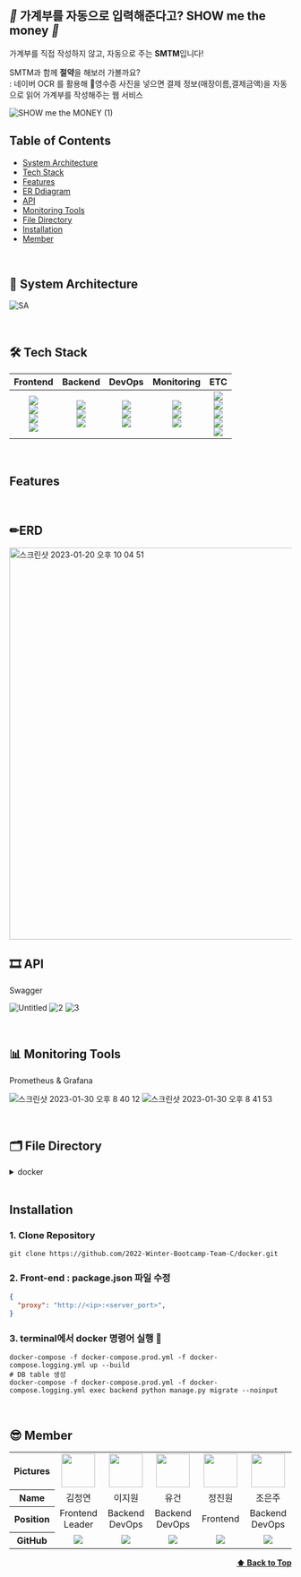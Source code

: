 ## *💸* **가계부를 자동으로 입력해준다고? SHOW me the money** *💸*

가계부를 직접 작성하지 않고, 자동으로 주는 **SMTM**입니다!

SMTM과 함께 **절약**을 해보러 가볼까요?<br/>
: 네이버 OCR 를 활용해 🧾영수증 사진을 넣으면 결제 정보(매장이름,결제금액)을 자동으로 읽어 가계부를 작성해주는 웹 서비스

![SHOW me the MONEY (1)](https://user-images.githubusercontent.com/101851472/214908541-19eabb50-e10d-42e5-8bfa-e1a69bc887cf.png)
 <br>
 
 ## Table of Contents
 - [System Architecture](#system-architecture)
 - [Tech Stack](#%EF%B8%8Ftech-stack-%EF%B8%8F)
 - [Features](#features)
 - [ER Ddiagram](#er-diagram)
 - [API](#%EF%B8%8F-api)
 - [Monitoring Tools](#-monitoring-tools)
 - [File Directory](#%EF%B8%8F-file-directory)
 - [Installation](#installation)
 - [Member](#-member)
 
 <br>
 
## 📍 System Architecture
![SA](https://user-images.githubusercontent.com/101851472/214296030-b73b475d-ffff-4620-916a-7c700c314730.png)

<br>

## 🛠️ Tech Stack
| Frontend | Backend | DevOps | Monitoring |  ETC |
|:--------:|:-------:|:------:|:----------:|:----:|
|<img src="https://img.shields.io/badge/React-61DAFB?style=flat&logo=React&logoColor=white"/><br><img src="https://img.shields.io/badge/HTML5-E34F26?style=flat&logo=HTML5&logoColor=white" /><br><img src="https://img.shields.io/badge/CSS3-1572B6?style=flat&logo=CSS3&logoColor=white" /><br><img src="https://img.shields.io/badge/JavaScript-F7DF1E?style=flat&logo=JavaScript&logoColor=white"/>|<img src="https://img.shields.io/badge/Django-092E20?style=flat&logo=Django&logoColor=white" /><br><img src="https://img.shields.io/badge/Gunicorn-499848?style=flat&logo=Gunicorn&logoColor=white" /><br><img src="https://img.shields.io/badge/MySQL-4479A1?style=flat&logo=MySQL&logoColor=white" />|<img src="https://img.shields.io/badge/Docker-2496ED?style=flat&logo=Docker&logoColor=white"/><br><img src="https://img.shields.io/badge/NGINX-009639?style=flat&logo=NGINX&logoColor=white"/><br><img src="https://img.shields.io/badge/Amazon EC2-FF9900?style=flat&logo=Amazon EC2&logoColor=white"/>|<img src="https://img.shields.io/badge/Grafana-F46800?style=flat&logo=Grafana&logoColor=white"/><br><img src="https://img.shields.io/badge/Prometheus-E6522C?style=flat&logo=Prometheus&logoColor=white"/><br><img src="https://img.shields.io/badge/-Google%20Analytics-%23FFBB00?logo=Google%20Analytics"/>|<img src="https://img.shields.io/badge/Slack-4A154B?style=flat&logo=Slack&logoColor=white"/><br><img src="https://img.shields.io/badge/Notion-000000?style=flat&logo=Notion&logoColor=white"/><br><img src="https://img.shields.io/badge/Postman-FF6C37?style=flat&logo=Postman&logoColor=white"/><br><img src="https://img.shields.io/badge/Swagger-85EA2D?style=flat&logo=Swagger&logoColor=white"/><br><img src="https://img.shields.io/badge/GitHub Actions-2088FF?style=flat&logo=GitHub Actions&logoColor=white"/><br>|

<br>

## Features

<br>

## ✏ERD
<img width="700" alt="스크린샷 2023-01-20 오후 10 04 51" src="https://user-images.githubusercontent.com/101851472/213865825-e2799486-e5de-44e7-8429-09788748da83.png">

<br>

## 🎞️ API 

Swagger
 
![Untitled](https://user-images.githubusercontent.com/101851472/214647364-906f02b1-905c-49a7-909d-92d837ee6cf9.png)
![2](https://user-images.githubusercontent.com/101851472/214647406-2705d985-086a-42e7-a212-daaaa5087587.png)
![3](https://user-images.githubusercontent.com/101851472/214647431-79b10717-c393-417b-a3e4-ed579a901cda.png)



<br>

## 📊 Monitoring Tools

Prometheus & Grafana

![스크린샷 2023-01-30 오후 8 40 12](https://user-images.githubusercontent.com/101851472/215557478-aa119871-81d4-48ae-935d-628e091fabff.png)
![스크린샷 2023-01-30 오후 8 41 53](https://user-images.githubusercontent.com/101851472/215557511-c3fc7f77-15f7-467e-970d-d6c718b0e4fc.png)



<br>

## 🗂️ File Directory

<details>
<summary> docker </summary>
<aside>

```
📦docker
 ┣ 📂.github
 ┃ ┗ 📂workflows
 ┃ ┃ ┗ 📜Deploy.yml
 ┣ 📂backend
 ┃ ┣ 📂backend
 ┃ ┃ ┣ 📜.env
 ┃ ┃ ┣ 📜__init__.py
 ┃ ┃ ┣ 📜asgi.py
 ┃ ┃ ┣ 📜settings.py
 ┃ ┃ ┣ 📜urls.py
 ┃ ┃ ┗ 📜wsgi.py
 ┃ ┣ 📂income
 ┃ ┃ ┣ 📂migrations
 ┃ ┃ ┃ ┣ 📜0001_initial.py
 ┃ ┃ ┃ ┗ 📜__init__.py
 ┃ ┃ ┣ 📜__init__.py
 ┃ ┃ ┣ 📜admin.py
 ┃ ┃ ┣ 📜apps.py
 ┃ ┃ ┣ 📜models.py
 ┃ ┃ ┣ 📜serializers.py
 ┃ ┃ ┣ 📜tests.py
 ┃ ┃ ┣ 📜urls.py
 ┃ ┃ ┗ 📜views.py
 ┃ ┣ 📂mediafiles
 ┃ ┣ 📂ocr
 ┃ ┃ ┣ 📂migrations
 ┃ ┃ ┃ ┗ 📜__init__.py
 ┃ ┃ ┣ 📜__init__.py
 ┃ ┃ ┣ 📜admin.py
 ┃ ┃ ┣ 📜apps.py
 ┃ ┃ ┣ 📜models.py
 ┃ ┃ ┣ 📜serializers.py
 ┃ ┃ ┣ 📜tests.py
 ┃ ┃ ┣ 📜urls.py
 ┃ ┃ ┗ 📜views.py
 ┃ ┣ 📂prometheus
 ┃ ┣ 📂sample_swagger
 ┃ ┃ ┣ 📂migrations
 ┃ ┃ ┃ ┗ 📜__init__.py
 ┃ ┃ ┣ 📜__init__.py
 ┃ ┃ ┣ 📜admin.py
 ┃ ┃ ┣ 📜apps.py
 ┃ ┃ ┣ 📜models.py
 ┃ ┃ ┣ 📜open_api_params.py
 ┃ ┃ ┣ 📜serializers.py
 ┃ ┃ ┣ 📜tests.py
 ┃ ┃ ┣ 📜urls.py
 ┃ ┃ ┗ 📜views.py
 ┃ ┣ 📂sltaticfies
 ┃ ┣ 📂spending
 ┃ ┃ ┣ 📂migrations
 ┃ ┃ ┃ ┣ 📜0001_initial.py
 ┃ ┃ ┃ ┗ 📜__init__.py
 ┃ ┃ ┣ 📜__init__.py
 ┃ ┃ ┣ 📜admin.py
 ┃ ┃ ┣ 📜apps.py
 ┃ ┃ ┣ 📜models.py
 ┃ ┃ ┣ 📜serializers.py
 ┃ ┃ ┣ 📜tests.py
 ┃ ┃ ┣ 📜urls.py
 ┃ ┃ ┗ 📜views.py
 ┃ ┣ 📂spending_challenge
 ┃ ┃ ┣ 📂migrations
 ┃ ┃ ┃ ┣ 📜0001_initial.py
 ┃ ┃ ┃ ┗ 📜__init__.py
 ┃ ┃ ┣ 📜__init__.py
 ┃ ┃ ┣ 📜admin.py
 ┃ ┃ ┣ 📜apps.py
 ┃ ┃ ┣ 📜models.py
 ┃ ┃ ┣ 📜serializers.py
 ┃ ┃ ┣ 📜tests.py
 ┃ ┃ ┣ 📜urls.py
 ┃ ┃ ┗ 📜views.py
 ┃ ┣ 📂staticfiles
 ┃ ┃ ┣ 📂admin
 ┃ ┃ ┣ 📂drf-yasg
 ┃ ┃ ┗ 📂rest_framework
 ┃ ┣ 📂user
 ┃ ┃ ┣ 📂migrations
 ┃ ┃ ┃ ┣ 📜0001_initial.py
 ┃ ┃ ┃ ┗ 📜__init__.py
 ┃ ┃ ┣ 📜__init__.py
 ┃ ┃ ┣ 📜admin.py
 ┃ ┃ ┣ 📜apps.py
 ┃ ┃ ┣ 📜models.py
 ┃ ┃ ┣ 📜serializers.py
 ┃ ┃ ┣ 📜service.py
 ┃ ┃ ┣ 📜tests.py
 ┃ ┃ ┣ 📜urls.py
 ┃ ┃ ┗ 📜views.py
 ┃ ┣ 📜Dockerfile
 ┃ ┣ 📜db.sqlite3
 ┃ ┣ 📜manage.py
 ┃ ┣ 📜requirements.txt
 ┃ ┗ 📜secrets.json
 ┣ 📂data
 ┃ ┗ 📂grafana
 ┃ ┃ ┣ 📂alerting
 ┃ ┃ ┃ ┗ 📂1
 ┃ ┃ ┃ ┃ ┗ 📜__default__.tmpl
 ┃ ┃ ┣ 📂csv
 ┃ ┃ ┣ 📂file-collections
 ┃ ┃ ┣ 📂plugins
 ┃ ┃ ┣ 📂png
 ┃ ┃ ┗ 📜grafana.db
 ┣ 📂db
 ┃ ┣ 📜.env.db
 ┃ ┣ 📜.env.dev
 ┃ ┣ 📜.env.prod
 ┃ ┣ 📜.env.prod.db
 ┃ ┗ 📜Dockerfile
 ┣ 📂frontend
 ┃ ┣ 📂build
 ┃ ┗ 📂node_modules
 ┣ 📂frontend_repo
 ┃ ┣ 📂public
 ┃ ┃ ┣ 📂assets
 ┃ ┃ ┃ ┗ 📜user.png
 ┃ ┃ ┣ 📜favicon.ico
 ┃ ┃ ┣ 📜index.html
 ┃ ┃ ┣ 📜logo192.png
 ┃ ┃ ┣ 📜logo512.png
 ┃ ┃ ┣ 📜manifest.json
 ┃ ┃ ┣ 📜pig.ico
 ┃ ┃ ┗ 📜robots.txt
 ┃ ┣ 📂src
 ┃ ┃ ┣ 📂assets
 ┃ ┃ ┃ ┣ 📂fonts
 ┃ ┃ ┃ ┃ ┣ 📜LINESeedKR-Bd.ttf
 ┃ ┃ ┃ ┃ ┣ 📜LINESeedKR-Rg.ttf
 ┃ ┃ ┃ ┃ ┗ 📜LINESeedKR-Th.ttf
 ┃ ┃ ┃ ┗ 📂images
 ┃ ┃ ┃ ┃ ┣ 📜logo.svg
 ┃ ┃ ┃ ┃ ┣ 📜side_four.svg
 ┃ ┃ ┃ ┃ ┣ 📜side_one.svg
 ┃ ┃ ┃ ┃ ┣ 📜side_three.svg
 ┃ ┃ ┃ ┃ ┣ 📜side_two.svg
 ┃ ┃ ┃ ┃ ┗ 📜sm.svg
 ┃ ┃ ┣ 📂components
 ┃ ┃ ┃ ┣ 📂css
 ┃ ┃ ┃ ┃ ┣ 📜Button.css
 ┃ ┃ ┃ ┃ ┣ 📜Challenge.css
 ┃ ┃ ┃ ┃ ┣ 📜IntroSwiper.css
 ┃ ┃ ┃ ┃ ┣ 📜Login.css
 ┃ ┃ ┃ ┃ ┣ 📜Nav.css
 ┃ ┃ ┃ ┃ ┗ 📜Signup.css
 ┃ ┃ ┃ ┣ 📜BarChart.jsx
 ┃ ┃ ┃ ┣ 📜Button.jsx
 ┃ ┃ ┃ ┣ 📜Challenge.jsx
 ┃ ┃ ┃ ┣ 📜Header.jsx
 ┃ ┃ ┃ ┣ 📜IncomeAddModal.jsx
 ┃ ┃ ┃ ┣ 📜IntroSwiper.jsx
 ┃ ┃ ┃ ┣ 📜LineChart.jsx
 ┃ ┃ ┃ ┣ 📜Login.jsx
 ┃ ┃ ┃ ┣ 📜Nav.jsx
 ┃ ┃ ┃ ┣ 📜PieChart.jsx
 ┃ ┃ ┃ ┣ 📜ProgressCircle.jsx
 ┃ ┃ ┃ ┣ 📜Signup.jsx
 ┃ ┃ ┃ ┣ 📜SpendingAddModal.jsx
 ┃ ┃ ┃ ┗ 📜StatBox.jsx
 ┃ ┃ ┣ 📂pages
 ┃ ┃ ┃ ┣ 📂bar
 ┃ ┃ ┃ ┃ ┗ 📜index.jsx
 ┃ ┃ ┃ ┣ 📂challenge
 ┃ ┃ ┃ ┃ ┗ 📜challenge.jsx
 ┃ ┃ ┃ ┣ 📂dashboard
 ┃ ┃ ┃ ┃ ┗ 📜index.jsx
 ┃ ┃ ┃ ┣ 📂global
 ┃ ┃ ┃ ┃ ┣ 📜Sidebar.jsx
 ┃ ┃ ┃ ┃ ┗ 📜Topbar.jsx
 ┃ ┃ ┃ ┣ 📂income
 ┃ ┃ ┃ ┃ ┗ 📜index.jsx
 ┃ ┃ ┃ ┣ 📂intro
 ┃ ┃ ┃ ┃ ┗ 📜index.jsx
 ┃ ┃ ┃ ┣ 📂line
 ┃ ┃ ┃ ┃ ┗ 📜index.jsx
 ┃ ┃ ┃ ┣ 📂login
 ┃ ┃ ┃ ┃ ┣ 📜login.jsx
 ┃ ┃ ┃ ┃ ┗ 📜signup.jsx
 ┃ ┃ ┃ ┣ 📂pie
 ┃ ┃ ┃ ┃ ┗ 📜index.jsx
 ┃ ┃ ┃ ┗ 📂spending
 ┃ ┃ ┃ ┃ ┗ 📜index.jsx
 ┃ ┃ ┣ 📜App.js
 ┃ ┃ ┣ 📜index.css
 ┃ ┃ ┣ 📜index.js
 ┃ ┃ ┣ 📜setupProxy.js
 ┃ ┃ ┗ 📜theme.js
 ┃ ┣ 📜.gitignore
 ┃ ┣ 📜README.md
 ┃ ┣ 📜db.json
 ┃ ┣ 📜package-lock.json
 ┃ ┗ 📜package.json
 ┣ 📂grafana
 ┃ ┗ 📂provisioning
 ┃ ┃ ┗ 📂dashboards
 ┃ ┃ ┃ ┣ 📜dashboard.yml
 ┃ ┃ ┃ ┗ 📜docker_host.json
 ┣ 📂nginx
 ┃ ┣ 📂log
 ┃ ┃ ┣ 📜access.log
 ┃ ┃ ┗ 📜error.log
 ┃ ┣ 📜Dockerfile
 ┃ ┗ 📜nginx.conf
 ┣ 📂prometheus
 ┃ ┣ 📂consoles
 ┃ ┃ ┗ 📜django.html
 ┃ ┣ 📜django.rules
 ┃ ┗ 📜prometheus.yml
 ┣ 📜.DS_Store
 ┣ 📜.gitignore
 ┣ 📜README.md
 ┣ 📜docker-compose.logging.yml
 ┣ 📜docker-compose.prod.yml
 ┗ 📜docker-compose.yml
```

</aside>
</details>

<br>

## Installation

### 1. Clone Repository
```
git clone https://github.com/2022-Winter-Bootcamp-Team-C/docker.git
```
### 2. Front-end : package.json 파일 수정
  ```json
  {
    "proxy": "http://<ip>:<server_port>",
  }
  ```

### 3. terminal에서 docker 명령어 실행 🐳
```docker
docker-compose -f docker-compose.prod.yml -f docker-compose.logging.yml up --build
# DB table 생성
docker-compose -f docker-compose.prod.yml -f docker-compose.logging.yml exec backend python manage.py migrate --noinput 
```

<br>

## 😎 Member

<table width="1000">
    <thead>
    </thead>
    <tbody>
    <tr>
        <th>Pictures</th>
         <td width="100" align="center">
            <a href="https://github.com/jung-yeon99">
                <img src="https://avatars.githubusercontent.com/u/83697577?s=400&u=bc045ecc3192a39eb88e370299a5d1097df08a3f&v=4" width="60" height="60">
            </a>
        </td>
        <td width="100" align="center">
             <a href="https://github.com/dlwldnjs1009">
                <img src="https://avatars.githubusercontent.com/u/107186291?v=4" width="60" height="60">
            </a>
        </td>
        <td width="100" align="center">
             <a href="https://github.com/KeonYu">
                <img src="https://avatars.githubusercontent.com/u/96862049?v=4" width="60" height="60">
            </a>
        </td>
        <td width="100" align="center">
             <a href="https://github.com/zinwonzung">
                <img src="https://avatars.githubusercontent.com/u/113844225?v=4" width="60" height="60">
            </a>
        </td>
        <td width="100" align="center">
             <a href="https://github.com/dmswn1004">
                <img src="https://avatars.githubusercontent.com/u/101851472?v=4" width="60" height="60">
            </a>
        </td>
    </tr>
    <tr>
        <th>Name</th>
        <td width="100" align="center">김정연</td>
        <td width="100" align="center">이지원</td>
        <td width="100" align="center">유건</td>
        <td width="100" align="center">정진원</td>
        <td width="100" align="center">조은주</td>
    </tr>
    <tr>
        <th>Position</th>
        <td width="150" align="center">
            Frontend<br>
            Leader<br>
        </td>
        <td width="150" align="center">
            Backend<br>
            DevOps<br>
        </td>
        <td width="150" align="center">
            Backend<br>
            DevOps<br>
        </td>
        <td width="150" align="center">
            Frontend<br>
        </td>
        <td width="150" align="center">
            Backend<br>
            DevOps<br>
        </td>
    </tr>
    <tr>
        <th>GitHub</th>
        <td width="100" align="center">
            <a href="https://github.com/jung-yeon99">
                <img src="http://img.shields.io/badge/jungyeon99-green?style=social&logo=github"/>
            </a>
        </td>
        <td width="100" align="center">
            <a href="https://github.com/dlwldnjs1009">
                <img src="http://img.shields.io/badge/dlwldnjs1009-green?style=social&logo=github"/>
            </a>
        </td>
        <td width="100" align="center">
            <a href="https://github.com/KeonYu">
                <img src="http://img.shields.io/badge/YuKeon97-green?style=social&logo=github"/>
            </a>
        </td>
        <td width="100" align="center">
            <a href="https://github.com/zinwonzung">
                <img src="http://img.shields.io/badge/zinwonzung-green?style=social&logo=github"/>
            </a>
        </td>
        <td width="100" align="center">
            <a href="https://github.com/dmswn1004">
                <img src="http://img.shields.io/badge/dmswn1004-green?style=social&logo=github"/>
            </a>
        </td>
     </tr>
    </tbody>
</table>

<div align="right">
    <b><a href="#-가계부를-자동으로-입력해준다고-show-me-the-money-">⬆️ Back to Top</a></b>
</div>
